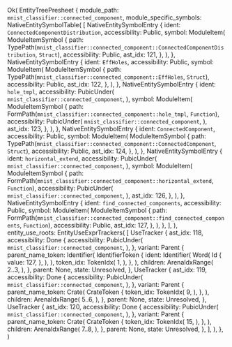 Ok(
    EntityTreePresheet {
        module_path: `mnist_classifier::connected_component`,
        module_specific_symbols: NativeEntitySymbolTable(
            [
                NativeEntitySymbolEntry {
                    ident: `ConnectedComponentDistribution`,
                    accessibility: Public,
                    symbol: ModuleItem(
                        ModuleItemSymbol {
                            path: TypePath(`mnist_classifier::connected_component::ConnectedComponentDistribution`, `Struct`),
                            accessibility: Public,
                            ast_idx: 121,
                        },
                    ),
                },
                NativeEntitySymbolEntry {
                    ident: `EffHoles`,
                    accessibility: Public,
                    symbol: ModuleItem(
                        ModuleItemSymbol {
                            path: TypePath(`mnist_classifier::connected_component::EffHoles`, `Struct`),
                            accessibility: Public,
                            ast_idx: 122,
                        },
                    ),
                },
                NativeEntitySymbolEntry {
                    ident: `hole_tmpl`,
                    accessibility: PubicUnder(
                        `mnist_classifier::connected_component`,
                    ),
                    symbol: ModuleItem(
                        ModuleItemSymbol {
                            path: FormPath(`mnist_classifier::connected_component::hole_tmpl`, `Function`),
                            accessibility: PubicUnder(
                                `mnist_classifier::connected_component`,
                            ),
                            ast_idx: 123,
                        },
                    ),
                },
                NativeEntitySymbolEntry {
                    ident: `ConnectedComponent`,
                    accessibility: Public,
                    symbol: ModuleItem(
                        ModuleItemSymbol {
                            path: TypePath(`mnist_classifier::connected_component::ConnectedComponent`, `Struct`),
                            accessibility: Public,
                            ast_idx: 124,
                        },
                    ),
                },
                NativeEntitySymbolEntry {
                    ident: `horizontal_extend`,
                    accessibility: PubicUnder(
                        `mnist_classifier::connected_component`,
                    ),
                    symbol: ModuleItem(
                        ModuleItemSymbol {
                            path: FormPath(`mnist_classifier::connected_component::horizontal_extend`, `Function`),
                            accessibility: PubicUnder(
                                `mnist_classifier::connected_component`,
                            ),
                            ast_idx: 126,
                        },
                    ),
                },
                NativeEntitySymbolEntry {
                    ident: `find_connected_components`,
                    accessibility: Public,
                    symbol: ModuleItem(
                        ModuleItemSymbol {
                            path: FormPath(`mnist_classifier::connected_component::find_connected_components`, `Function`),
                            accessibility: Public,
                            ast_idx: 127,
                        },
                    ),
                },
            ],
        ),
        entity_use_roots: EntityUseExprTrackers(
            [
                UseTracker {
                    ast_idx: 118,
                    accessibility: Done {
                        accessibility: PubicUnder(
                            `mnist_classifier::connected_component`,
                        ),
                    },
                    variant: Parent {
                        parent_name_token: Identifier(
                            IdentifierToken {
                                ident: Identifier(
                                    Word(
                                        Id {
                                            value: 127,
                                        },
                                    ),
                                ),
                                token_idx: TokenIdx(
                                    1,
                                ),
                            },
                        ),
                        children: ArenaIdxRange(
                            2..3,
                        ),
                    },
                    parent: None,
                    state: Unresolved,
                },
                UseTracker {
                    ast_idx: 119,
                    accessibility: Done {
                        accessibility: PubicUnder(
                            `mnist_classifier::connected_component`,
                        ),
                    },
                    variant: Parent {
                        parent_name_token: Crate(
                            CrateToken {
                                token_idx: TokenIdx(
                                    9,
                                ),
                            },
                        ),
                        children: ArenaIdxRange(
                            5..6,
                        ),
                    },
                    parent: None,
                    state: Unresolved,
                },
                UseTracker {
                    ast_idx: 120,
                    accessibility: Done {
                        accessibility: PubicUnder(
                            `mnist_classifier::connected_component`,
                        ),
                    },
                    variant: Parent {
                        parent_name_token: Crate(
                            CrateToken {
                                token_idx: TokenIdx(
                                    15,
                                ),
                            },
                        ),
                        children: ArenaIdxRange(
                            7..8,
                        ),
                    },
                    parent: None,
                    state: Unresolved,
                },
            ],
        ),
    },
)